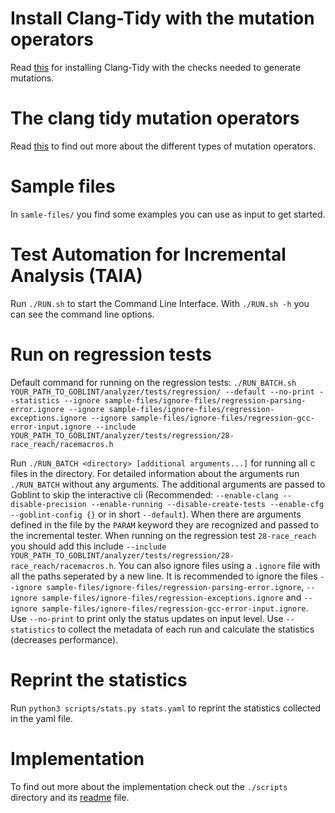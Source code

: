 # Install Clang-Tidy with the mutation operators
Read [this](clang-mutations/README.md) for installing Clang-Tidy with the checks needed to generate mutations.

# The clang tidy mutation operators
Read [this](clang-mutations/MUTATIONS.md) to find out more about the different types of mutation operators.

# Sample files
In `samle-files/` you find some examples you can use as input to get started.

# Test Automation for Incremental Analysis (TAIA)
Run `./RUN.sh` to start the Command Line Interface. With `./RUN.sh -h` you can see the command line options.

# Run on regression tests
Default command for running on the regression tests:
`
./RUN_BATCH.sh YOUR_PATH_TO_GOBLINT/analyzer/tests/regression/ --default --no-print --statistics --ignore sample-files/ignore-files/regression-parsing-error.ignore --ignore sample-files/ignore-files/regression-exceptions.ignore --ignore sample-files/ignore-files/regression-gcc-error-input.ignore --include YOUR_PATH_TO_GOBLINT/analyzer/tests/regression/28-race_reach/racemacros.h
`

Run `./RUN_BATCH <directory> [additional arguments...]` for running all c files in the directory. For detailed information about the arguments run `./RUN_BATCH` without any arguments. The additional arguments are passed to Goblint to skip the interactive cli (Recommended: `--enable-clang --disable-precision --enable-running --disable-create-tests --enable-cfg --goblint-config {}` or in short `--default`). When there are arguments defined in the file by the `PARAM` keyword they are recognized and passed to the incremental tester. When running on the regression test `28-race_reach` you should add this include `--include YOUR_PATH_TO_GOBLINT/analyzer/tests/regression/28-race_reach/racemacros.h`. You can also ignore files using a `.ignore` file with all the paths seperated by a new line. It is recommended to ignore the files `--ignore sample-files/ignore-files/regression-parsing-error.ignore`, `--ignore sample-files/ignore-files/regression-exceptions.ignore` and `--ignore sample-files/ignore-files/regression-gcc-error-input.ignore`. Use `--no-print` to print only the status updates on input level. Use `--statistics` to collect the metadata of each run and calculate the statistics (decreases performance).

# Reprint the statistics
Run `python3 scripts/stats.py stats.yaml` to reprint the statistics collected in the yaml file.

# Implementation
To find out more about the implementation check out the `./scripts` directory and its [readme](./scripts/README.md) file.
